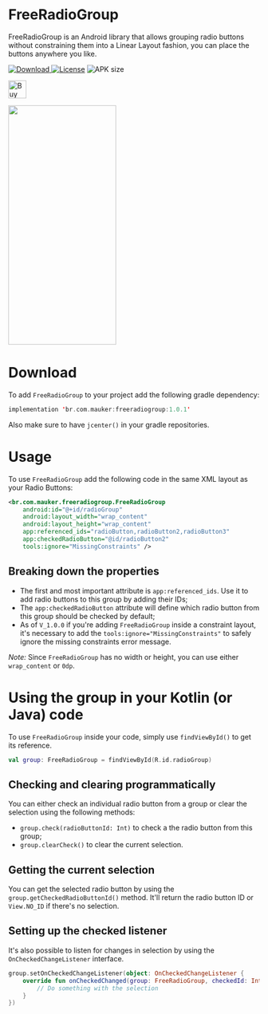 # FreeRadioGroup

FreeRadioGroup is an Android library that allows grouping radio buttons without constraining them into a Linear Layout fashion, you can place the buttons anywhere you like.

[ ![Download](https://api.bintray.com/packages/mauker/maven/FreeRadioGroup/images/download.svg) ](https://bintray.com/mauker/maven/FreeRadioGroup/_latestVersion)
[![License](https://img.shields.io/badge/license-Apache%202.0-blue.svg)](https://github.com/Mauker1/FreeRadioGroup/blob/main/LICENSE)
![APK size](https://img.shields.io/badge/Size-42KB-e91e63.svg)

<a href='https://ko-fi.com/A623L7G' target='_blank'><img height='36' style='border:0px;height:36px;' src='https://az743702.vo.msecnd.net/cdn/kofi1.png?v=f' border='0' alt='Buy Me a Coffee at ko-fi.com' /></a>

<img src='hhttps://i.stack.imgur.com/WZE9c.gif' width='216' height='480' />


# Download

To add `FreeRadioGroup` to your project add the following gradle dependency:

```kotlin
implementation 'br.com.mauker:freeradiogroup:1.0.1'
```

Also make sure to have `jcenter()` in your gradle repositories.

# Usage

To use `FreeRadioGroup` add the following code in the same XML layout as your Radio Buttons:

```xml
<br.com.mauker.freeradiogroup.FreeRadioGroup
    android:id="@+id/radioGroup"
    android:layout_width="wrap_content"
    android:layout_height="wrap_content"
    app:referenced_ids="radioButton,radioButton2,radioButton3"
    app:checkedRadioButton="@id/radioButton2"
    tools:ignore="MissingConstraints" />
```

## Breaking down the properties

- The first and most important attribute is `app:referenced_ids`. Use it to add radio buttons to this group by adding their IDs;
- The `app:checkedRadioButton` attribute will define which radio button from this group should be checked by default;
- As of `V_1.0.0` if you're adding `FreeRadioGroup` inside a constraint layout, it's necessary to add the `tools:ignore="MissingConstraints"` to safely ignore the missing constraints error message.

*Note:* Since `FreeRadioGroup` has no width or height, you can use either `wrap_content` or `0dp`.

# Using the group in your Kotlin (or Java) code

To use `FreeRadioGroup` inside your code, simply use `findViewById()` to get its reference.

```kotlin
val group: FreeRadioGroup = findViewById(R.id.radioGroup)
```

## Checking and clearing programmatically

You can either check an individual radio button from a group or clear the selection using the following methods:

- `group.check(radioButtonId: Int)` to check a the radio button from this group;
- `group.clearCheck()` to clear the current selection.

## Getting the current selection

You can get the selected radio button by using the `group.getCheckedRadioButtonId()` method. It'll return the radio button ID or `View.NO_ID` if there's no selection.

## Setting up the checked listener

It's also possible to listen for changes in selection by using the `OnCheckedChangeListener` interface.

```kotlin
group.setOnCheckedChangeListener(object: OnCheckedChangeListener {
    override fun onCheckedChanged(group: FreeRadioGroup, checkedId: Int) {
        // Do something with the selection
    }
})
```
